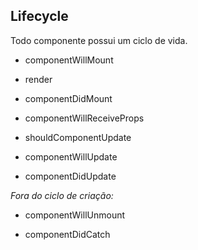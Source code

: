 ## Lifecycle

Todo componente possui um ciclo de vida.

 - componentWillMount
 <!-- executado uma vez antes do render -->
 - render
 <!-- constroi a view do componente e é executado toda vez que uma prop ou estado muda -->
 - componentDidMount
 <!-- executado após a renderização inicial / se você precisa referenciar alguma coisa do DOM geralmente é esse lifecycle que é utilizado -->
 - componentWillReceiveProps
 <!-- executado sempre que uma propriedade é alterada -->
 - shouldComponentUpdate

 <!-- usado para  verificar se o componente deve realizar o render novamente ou não
ex. mudou uma prop que não está sendo renderizada -->

 - componentWillUpdate
 <!-- se o component precisa ser atualizado nesse ciclo você pode interceptar e executar algo antes do render, ele recebe as novas props -->
 - componentDidUpdate
<!-- executado após o novo render -->

_Fora do ciclo de criação:_

 - componentWillUnmount
 <!-- chamado antes de desmontar o componente, bom para cancelar listeners -->
 - componentDidCatch
 <!-- a partir do react 16, usado para ouvir erros durante o ciclo de vida do componente -->
